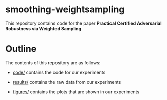 # smoothing-weightsampling
This repository contains code for the paper **Practical Certified Adversarial Robustness via Weighted Sampling**


# Outline

The contents of this repository are as follows:

- [code/](https://github.com/AdvRobust/smoothing-weightsampling/tree/master/code) contains the code for our experiments

- [results/](https://github.com/AdvRobust/smoothing-weightsampling/tree/master/results) contains the raw data from our experiments

- [figures/](https://github.com/AdvRobust/smoothing-weightsampling/tree/master/figures/mnist) contains the plots that are shown in our experiments
